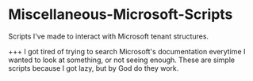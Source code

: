 # Miscellaneous-Microsoft-Scripts
Scripts I've made to interact with Microsoft tenant structures. 

+++
I got tired of trying to search Microsoft's documentation everytime I wanted to look at something, or not seeing enough.
These are simple scripts because I got lazy, but by God do they work.
